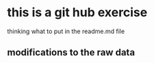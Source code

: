 # this is a git hub exercise
thinking what to put in the readme.md file

## modifications to the raw data


